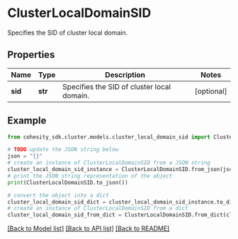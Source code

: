 # ClusterLocalDomainSID

Specifies the SID of cluster local domain.

## Properties

Name | Type | Description | Notes
------------ | ------------- | ------------- | -------------
**sid** | **str** | Specifies the SID of cluster local domain. | [optional] 

## Example

```python
from cohesity_sdk.cluster.models.cluster_local_domain_sid import ClusterLocalDomainSID

# TODO update the JSON string below
json = "{}"
# create an instance of ClusterLocalDomainSID from a JSON string
cluster_local_domain_sid_instance = ClusterLocalDomainSID.from_json(json)
# print the JSON string representation of the object
print(ClusterLocalDomainSID.to_json())

# convert the object into a dict
cluster_local_domain_sid_dict = cluster_local_domain_sid_instance.to_dict()
# create an instance of ClusterLocalDomainSID from a dict
cluster_local_domain_sid_from_dict = ClusterLocalDomainSID.from_dict(cluster_local_domain_sid_dict)
```
[[Back to Model list]](../README.md#documentation-for-models) [[Back to API list]](../README.md#documentation-for-api-endpoints) [[Back to README]](../README.md)


